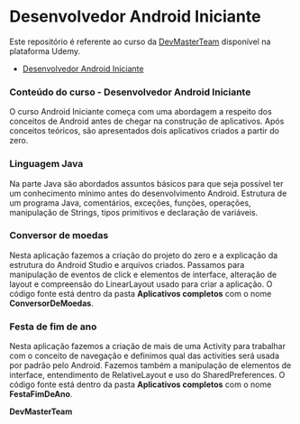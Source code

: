 ﻿# Desenvolvedor Android Iniciante

Este repositório é referente ao curso da [DevMasterTeam](http://devmasterteam.com) disponível na plataforma Udemy.
- [Desenvolvedor Android Iniciante](https://www.udemy.com/desenvolvedor-android-iniciante)

### Conteúdo do curso - Desenvolvedor Android Iniciante
O curso Android Iniciante começa com uma abordagem a respeito dos conceitos de Android antes de chegar na construção de aplicativos. Após conceitos teóricos, são apresentados dois aplicativos criados a partir do zero.

### **Linguagem Java**
Na parte Java são abordados assuntos básicos para que seja possível ter um conhecimento mínimo antes do desenvolvimento Android. Estrutura de um programa Java, comentários, exceções, funções, operações, manipulação de Strings, tipos primitivos e declaração de variáveis.

### **Conversor de moedas**
Nesta aplicação fazemos a criação do projeto do zero e a explicação da estrutura do Android Studio e arquivos criados. Passamos para manipulação de eventos de click e elementos de interface, alteração de layout e compreensão do LinearLayout usado para criar a aplicação.
O código fonte está dentro da pasta **Aplicativos completos** com o nome **ConversorDeMoedas**.

### **Festa de fim de ano**
Nesta aplicação fazemos a criação de mais de uma Activity para trabalhar com o conceito de navegação e definimos qual das activities será usada por padrão pelo Android. Fazemos também a manipulação de elementos de interface, entendimento de RelativeLayout e uso do SharedPreferences.
O código fonte está dentro da pasta **Aplicativos completos** com o nome **FestaFimDeAno**.

**DevMasterTeam**